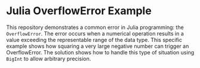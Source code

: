 # Julia OverflowError Example

This repository demonstrates a common error in Julia programming: the `OverflowError`.  The error occurs when a numerical operation results in a value exceeding the representable range of the data type. This specific example shows how squaring a very large negative number can trigger an OverflowError. The solution shows how to handle this type of situation using `BigInt` to allow arbitrary precision.